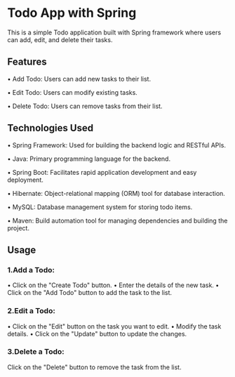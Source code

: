 <h1>Todo App with Spring</h1>

<p>This is a simple Todo application built with Spring framework where users can add, edit, and delete their tasks.</p>

<h2>Features</h2>
• Add Todo: Users can add new tasks to their list.

• Edit Todo: Users can modify existing tasks.

• Delete Todo: Users can remove tasks from their list.

<h2>Technologies Used </h2>

• Spring Framework: Used for building the backend logic and RESTful APIs.

• Java: Primary programming language for the backend.

• Spring Boot: Facilitates rapid application development and easy deployment.

• Hibernate: Object-relational mapping (ORM) tool for database interaction.

• MySQL: Database management system for storing todo items.

• Maven: Build automation tool for managing dependencies and building the project.

<h2>Usage</h2>

<h3>1.Add a Todo:</h3>

• Click on the "Create Todo" button.
• Enter the details of the new task.
• Click on the "Add Todo" button to add the task to the list.

<h3>2.Edit a Todo:</h3>

• Click on the "Edit" button on the task you want to edit.
• Modify the task details.
• Click on the "Update" button to update the changes.

<h3>3.Delete a Todo:</h3>

Click on the "Delete" button to remove the task from the list.
